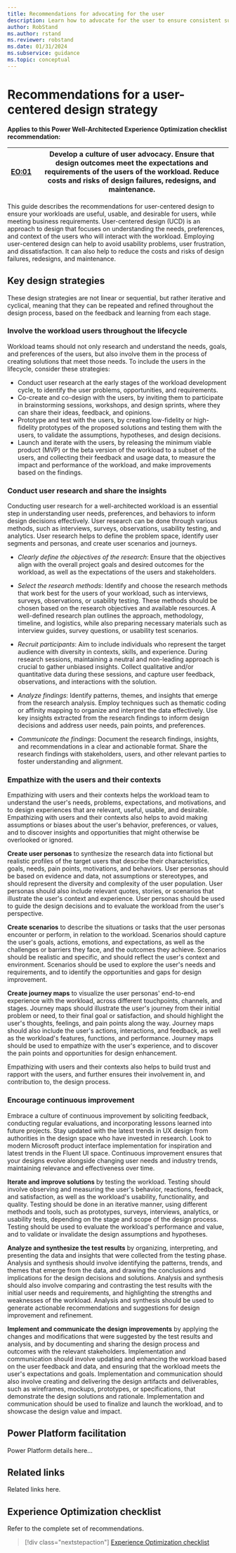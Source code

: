 ```yaml
---
title: Recommendations for advocating for the user
description: Learn how to advocate for the user to ensure consistent success with user experience optimization.
author: RobStand
ms.author: rstand
ms.reviewer: robstand
ms.date: 01/31/2024
ms.subservice: guidance
ms.topic: conceptual
---
```


# Recommendations for a user-centered design strategy

**Applies to this Power Well-Architected Experience Optimization checklist recommendation:**

|[EO:01](checklist.md)| Develop a culture of user advocacy. Ensure that design outcomes meet the expectations and requirements of the users of the workload. Reduce costs and risks of design failures, redesigns, and maintenance. |
|---|---|

This guide describes the recommendations for user-centered design to ensure your workloads are useful, usable, and desirable for users, while meeting business requirements. User-centered design (UCD) is an approach to design that focuses on understanding the needs, preferences, and context of the users who will interact with the workload. Employing user-centered design can help to avoid usability problems, user frustration, and dissatisfaction. It can also help to reduce the costs and risks of design failures, redesigns, and maintenance.

## Key design strategies

These design strategies are not linear or sequential, but rather iterative and cyclical, meaning that they can be repeated and refined throughout the design process, based on the feedback and learning from each stage.

### Involve the workload users throughout the lifecycle

Workload teams should not only research and understand the needs, goals, and preferences of the users, but also involve them in the process of creating solutions that meet those needs. To include the users in the lifecycle, consider these strategies:

- Conduct user research at the early stages of the workload development cycle, to identify the user problems, opportunities, and requirements.
- Co-create and co-design with the users, by inviting them to participate in brainstorming sessions, workshops, and design sprints, where they can share their ideas, feedback, and opinions.
- Prototype and test with the users, by creating low-fidelity or high-fidelity prototypes of the proposed solutions and testing them with the users, to validate the assumptions, hypotheses, and design decisions.
- Launch and iterate with the users, by releasing the minimum viable product (MVP) or the beta version of the workload to a subset of the users, and collecting their feedback and usage data, to measure the impact and performance of the workload, and make improvements based on the findings.

### Conduct user research and share the insights

Conducting user research for a well-architected workload is an essential step in understanding user needs, preferences, and behaviors to inform design decisions effectively. User research can be done through various methods, such as interviews, surveys, observations, usability testing, and analytics. User research helps to define the problem space, identify user segments and personas, and create user scenarios and journeys.

- *Clearly define the objectives of the research*: Ensure that the objectives align with the overall project goals and desired outcomes for the workload, as well as the expectations of the users and stakeholders.

- *Select the research methods*: Identify and choose the research methods that work best for the users of your workload, such as interviews, surveys, observations, or usability testing. These methods should be chosen based on the research objectives and available resources. A well-defined research plan outlines the approach, methodology, timeline, and logistics, while also preparing necessary materials such as interview guides, survey questions, or usability test scenarios.

- *Recruit participants*: Aim to include individuals who represent the target audience with diversity in contexts, skills, and experience. During research sessions, maintaining a neutral and non-leading approach is crucial to gather unbiased insights. Collect qualitative and/or quantitative data during these sessions, and capture user feedback, observations, and interactions with the solution.

- *Analyze findings*: Identify patterns, themes, and insights that emerge from the research analysis. Employ techniques such as thematic coding or affinity mapping to organize and interpret the data effectively. Use key insights extracted from the research findings to inform design decisions and address user needs, pain points, and preferences.

- *Communicate the findings*: Document the research findings, insights, and recommendations in a clear and actionable format. Share the research findings with stakeholders, users, and other relevant parties to foster understanding and alignment.

### Empathize with the users and their contexts

Empathizing with users and their contexts helps the workload team to understand the user's needs, problems, expectations, and motivations, and to design experiences that are relevant, useful, usable, and desirable. Empathizing with users and their contexts also helps to avoid making assumptions or biases about the user's behavior, preferences, or values, and to discover insights and opportunities that might otherwise be overlooked or ignored.

**Create user personas** to synthesize the research data into fictional but realistic profiles of the target users that describe their characteristics, goals, needs, pain points, motivations, and behaviors. User personas should be based on evidence and data, not assumptions or stereotypes, and should represent the diversity and complexity of the user population. User personas should also include relevant quotes, stories, or scenarios that illustrate the user's context and experience. User personas should be used to guide the design decisions and to evaluate the workload from the user's perspective.

**Create scenarios** to describe the situations or tasks that the user personas encounter or perform, in relation to the workload. Scenarios should capture the user's goals, actions, emotions, and expectations, as well as the challenges or barriers they face, and the outcomes they achieve. Scenarios should be realistic and specific, and should reflect the user's context and environment. Scenarios should be used to explore the user's needs and requirements, and to identify the opportunities and gaps for design improvement.

**Create journey maps** to visualize the user personas' end-to-end experience with the workload, across different touchpoints, channels, and stages. Journey maps should illustrate the user's journey from their initial problem or need, to their final goal or satisfaction, and should highlight the user's thoughts, feelings, and pain points along the way. Journey maps should also include the user's actions, interactions, and feedback, as well as the workload's features, functions, and performance. Journey maps should be used to empathize with the user's experience, and to discover the pain points and opportunities for design enhancement.

Empathizing with users and their contexts also helps to build trust and rapport with the users, and further ensures their involvement in, and contribution to, the design process.

### Encourage continuous improvement

Embrace a culture of continuous improvement by soliciting feedback, conducting regular evaluations, and incorporating lessons learned into future projects. Stay updated with the latest trends in UX design from authorities in the design space who have invested in research. Look to modern Microsoft product interface implementation for inspiration and latest trends in the Fluent UI space. Continuous improvement ensures that your designs evolve alongside changing user needs and industry trends, maintaining relevance and effectiveness over time.

**Iterate and improve solutions** by testing the workload. Testing should involve observing and measuring the user's behavior, reactions, feedback, and satisfaction, as well as the workload's usability, functionality, and quality. Testing should be done in an iterative manner, using different methods and tools, such as prototypes, surveys, interviews, analytics, or usability tests, depending on the stage and scope of the design process. Testing should be used to evaluate the workload's performance and value, and to validate or invalidate the design assumptions and hypotheses.

**Analyze and synthesize the test results** by organizing, interpreting, and presenting the data and insights that were collected from the testing phase. Analysis and synthesis should involve identifying the patterns, trends, and themes that emerge from the data, and drawing the conclusions and implications for the design decisions and solutions. Analysis and synthesis should also involve comparing and contrasting the test results with the initial user needs and requirements, and highlighting the strengths and weaknesses of the workload. Analysis and synthesis should be used to generate actionable recommendations and suggestions for design improvement and refinement.

**Implement and communicate the design improvements** by applying the changes and modifications that were suggested by the test results and analysis, and by documenting and sharing the design process and outcomes with the relevant stakeholders. Implementation and communication should involve updating and enhancing the workload based on the user feedback and data, and ensuring that the workload meets the user's expectations and goals. Implementation and communication should also involve creating and delivering the design artifacts and deliverables, such as wireframes, mockups, prototypes, or specifications, that demonstrate the design solutions and rationale. Implementation and communication should be used to finalize and launch the workload, and to showcase the design value and impact.

## Power Platform facilitation

Power Platform details here...

## Related links

Related links here.

## Experience Optimization checklist

Refer to the complete set of recommendations.

> [!div class="nextstepaction"] 
> [Experience Optimization checklist](checklist.md)
